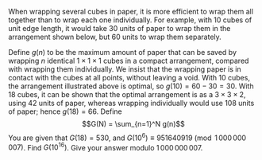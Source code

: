 When wrapping several cubes in paper, it is more efficient to wrap them all together than to wrap each one individually. For example, with 10 cubes of unit edge length, it would take 30 units of paper to wrap them in the arrangement shown below, but 60 units to wrap them separately.


Define $g(n)$ to be the maximum amount of paper that can be saved by wrapping $n$ identical $1\times 1\times 1$ cubes in a compact arrangement, compared with wrapping them individually. We insist that the wrapping paper is in contact with the cubes at all points, without leaving a void.
With 10 cubes, the arrangement illustrated above is optimal, so $g(10)=60-30=30$. With 18 cubes, it can be shown that the optimal arrangement is as a $3\times 3\times 2$, using 42 units of paper, whereas wrapping individually would use 108 units of paper; hence $g(18) = 66$.
Define
$$G(N) = \sum_{n=1}^N g(n)$$
You are given that $G(18) = 530$, and $G(10^6) \equiv 951640919 \pmod {1\,000\,000\,007}$.
Find $G(10^{16})$. Give your answer modulo $1\,000\,000\,007$.
